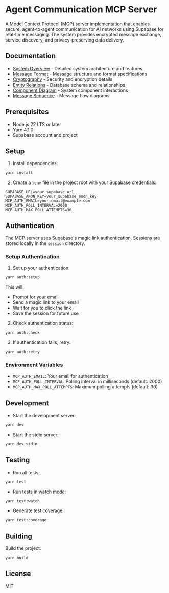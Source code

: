 # Agent Communication MCP Server

A Model Context Protocol (MCP) server implementation that enables secure, agent-to-agent communication for AI networks using Supabase for real-time messaging. The system provides encrypted message exchange, service discovery, and privacy-preserving data delivery.

## Documentation

- [System Overview](doc/documentation.md) - Detailed system architecture and features
- [Message Format](doc/message.md) - Message structure and format specifications
- [Cryptography](doc/cryptography.md) - Security and encryption details
- [Entity Relations](doc/entity_relation.mmd) - Database schema and relationships
- [Component Diagram](doc/components.mmd) - System component interactions
- [Message Sequence](doc/message_sequence.mmd) - Message flow diagrams

## Prerequisites

- Node.js 22 LTS or later
- Yarn 4.1.0
- Supabase account and project

## Setup

1. Install dependencies:
```bash
yarn install
```

2. Create a `.env` file in the project root with your Supabase credentials:
```env
SUPABASE_URL=your_supabase_url
SUPABASE_ANON_KEY=your_supabase_anon_key
MCP_AUTH_EMAIL=your.email@example.com
MCP_AUTH_POLL_INTERVAL=2000
MCP_AUTH_MAX_POLL_ATTEMPTS=30
```

## Authentication

The MCP server uses Supabase's magic link authentication. Sessions are stored locally in the `session` directory.

### Setup Authentication

1. Set up your authentication:
```bash
yarn auth:setup
```
This will:
- Prompt for your email
- Send a magic link to your email
- Wait for you to click the link
- Save the session for future use

2. Check authentication status:
```bash
yarn auth:check
```

3. If authentication fails, retry:
```bash
yarn auth:retry
```

### Environment Variables

- `MCP_AUTH_EMAIL`: Your email for authentication
- `MCP_AUTH_POLL_INTERVAL`: Polling interval in milliseconds (default: 2000)
- `MCP_AUTH_MAX_POLL_ATTEMPTS`: Maximum polling attempts (default: 30)

## Development

- Start the development server:
```bash
yarn dev
```

- Start the stdio server:
```bash
yarn dev:stdio
```

## Testing

- Run all tests:
```bash
yarn test
```

- Run tests in watch mode:
```bash
yarn test:watch
```

- Generate test coverage:
```bash
yarn test:coverage
```

## Building

Build the project:
```bash
yarn build
```

## License

MIT 